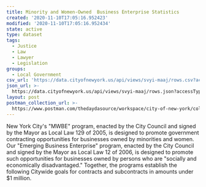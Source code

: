 ```yaml
---
title: Minority and Women-Owned  Business Enterprise Statistics
created: '2020-11-10T17:05:16.952423'
modified: '2020-11-10T17:05:16.952434'
state: active
type: dataset
tags:
  - Justice
  - Law
  - Lawyer
  - Legislation
groups:
  - Local Government
csv_url: 'https://data.cityofnewyork.us/api/views/svyi-maaj/rows.csv?accessType=DOWNLOAD'
json_url: >-
  https://data.cityofnewyork.us/api/views/svyi-maaj/rows.json?accessType=DOWNLOAD
layout: post
postman_collection_url: >-
  https://www.postman.com/thedaydasource/workspace/city-of-new-york/collection/15909983-39ac5493-7db0-4220-99b4-cc6f496af20c
---
```

New York City's "MWBE" program, enacted by the City Council and signed by the Mayor as Local Law 129 of 2005, is designed to promote government contracting opportunities for businesses owned by minorities and women. Our "Emerging Business Enterprise" program, enacted by the City Council and signed by the Mayor as Local Law 12 of 2006, is designed to promote such opportunities for businesses owned by persons who are "socially and economically disadvantaged." Together, the programs establish the following Citywide goals for contracts and subcontracts in amounts under $1 million.
